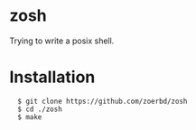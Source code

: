 # zosh
Trying to write a posix shell.

# Installation

      $ git clone https://github.com/zoerbd/zosh
      $ cd ./zosh
      $ make
